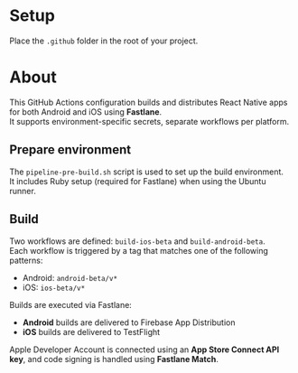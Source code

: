 # Setup

Place the `.github` folder in the root of your project.

# About

This GitHub Actions configuration builds and distributes React Native apps for both Android and iOS using **Fastlane**.  
It supports environment-specific secrets, separate workflows per platform.

## Prepare environment

The `pipeline-pre-build.sh` script is used to set up the build environment.  
It includes Ruby setup (required for Fastlane) when using the Ubuntu runner.

## Build

Two workflows are defined: `build-ios-beta` and `build-android-beta`.  
Each workflow is triggered by a tag that matches one of the following patterns:
- Android: `android-beta/v*`
- iOS: `ios-beta/v*`

Builds are executed via Fastlane:
- **Android** builds are delivered to Firebase App Distribution
- **iOS** builds are delivered to TestFlight

Apple Developer Account is connected using an **App Store Connect API key**, and code signing is handled using **Fastlane Match**.
